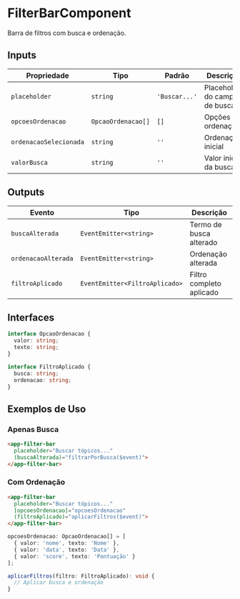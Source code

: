 # FilterBarComponent

Barra de filtros com busca e ordenação.

## Inputs

| Propriedade | Tipo | Padrão | Descrição |
|-------------|------|--------|-----------|
| `placeholder` | `string` | `'Buscar...'` | Placeholder do campo de busca |
| `opcoesOrdenacao` | `OpcaoOrdenacao[]` | `[]` | Opções de ordenação |
| `ordenacaoSelecionada` | `string` | `''` | Ordenação inicial |
| `valorBusca` | `string` | `''` | Valor inicial da busca |

## Outputs

| Evento | Tipo | Descrição |
|--------|------|-----------|
| `buscaAlterada` | `EventEmitter<string>` | Termo de busca alterado |
| `ordenacaoAlterada` | `EventEmitter<string>` | Ordenação alterada |
| `filtroAplicado` | `EventEmitter<FiltroAplicado>` | Filtro completo aplicado |

## Interfaces

```typescript
interface OpcaoOrdenacao {
  valor: string;
  texto: string;
}

interface FiltroAplicado {
  busca: string;
  ordenacao: string;
}
```

## Exemplos de Uso

### Apenas Busca
```html
<app-filter-bar
  placeholder="Buscar tópicos..."
  (buscaAlterada)="filtrarPorBusca($event)">
</app-filter-bar>
```

### Com Ordenação
```html
<app-filter-bar
  placeholder="Buscar tópicos..."
  [opcoesOrdenacao]="opcoesOrdenacao"
  (filtroAplicado)="aplicarFiltros($event)">
</app-filter-bar>
```

```typescript
opcoesOrdenacao: OpcaoOrdenacao[] = [
  { valor: 'nome', texto: 'Nome' },
  { valor: 'data', texto: 'Data' },
  { valor: 'score', texto: 'Pontuação' }
];

aplicarFiltros(filtro: FiltroAplicado): void {
  // Aplicar busca e ordenação
}
``` 